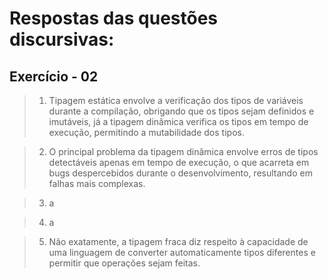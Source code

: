 # Respostas das questões discursivas:

## Exercício - 02

> 1. Tipagem estática envolve a verificação dos tipos de variáveis durante a compilação, obrigando que os tipos sejam definidos e imutáveis, já a tipagem dinâmica verifica os tipos em tempo de execução, permitindo a mutabilidade dos tipos.

> 2. O principal problema da tipagem dinâmica envolve erros de tipos detectáveis apenas em tempo de execução, o que acarreta em bugs despercebidos durante o desenvolvimento, resultando em falhas mais complexas.

> 3. a

> 4. a

> 5. Não exatamente, a tipagem fraca diz respeito à capacidade de uma linguagem de converter automaticamente tipos diferentes e permitir que operações sejam feitas.
